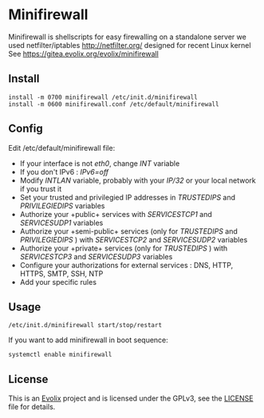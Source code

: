Minifirewall
=========

Minifirewall is shellscripts for easy firewalling on a standalone server
we used netfilter/iptables http://netfilter.org/ designed for recent Linux kernel
See https://gitea.evolix.org/evolix/minifirewall

## Install

~~~
install -m 0700 minifirewall /etc/init.d/minifirewall
install -m 0600 minifirewall.conf /etc/default/minifirewall
~~~

## Config

Edit /etc/default/minifirewall file:

* If your interface is not _eth0_, change *INT* variable
* If you don't IPv6 : *IPv6=off*
* Modify *INTLAN* variable, probably with your *IP/32* or your local network if you trust it
* Set your trusted and privilegied IP addresses in *TRUSTEDIPS* and *PRIVILEGIEDIPS* variables
* Authorize your +public+ services with *SERVICESTCP1* and *SERVICESUDP1* variables
* Authorize your +semi-public+ services (only for *TRUSTEDIPS* and *PRIVILEGIEDIPS* ) with *SERVICESTCP2* and *SERVICESUDP2* variables
* Authorize your +private+ services (only for *TRUSTEDIPS* ) with *SERVICESTCP3* and *SERVICESUDP3* variables
* Configure your authorizations for external services : DNS, HTTP, HTTPS, SMTP, SSH, NTP
* Add your specific rules

## Usage

~~~
/etc/init.d/minifirewall start/stop/restart
~~~

If you want to add minifirewall in boot sequence:

~~~
systemctl enable minifirewall
~~~

## License

This is an [Evolix](https://evolix.com) project and is licensed
under the GPLv3, see the [LICENSE](LICENSE) file for details.
